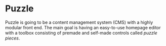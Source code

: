 # Puzzle
Puzzle is going to be a content management system (CMS) with a highly modular front end. 
The main goal is having an easy-to-use homepage editor with a toolbox consisting of premade and self-made controls called *puzzle pieces*.
